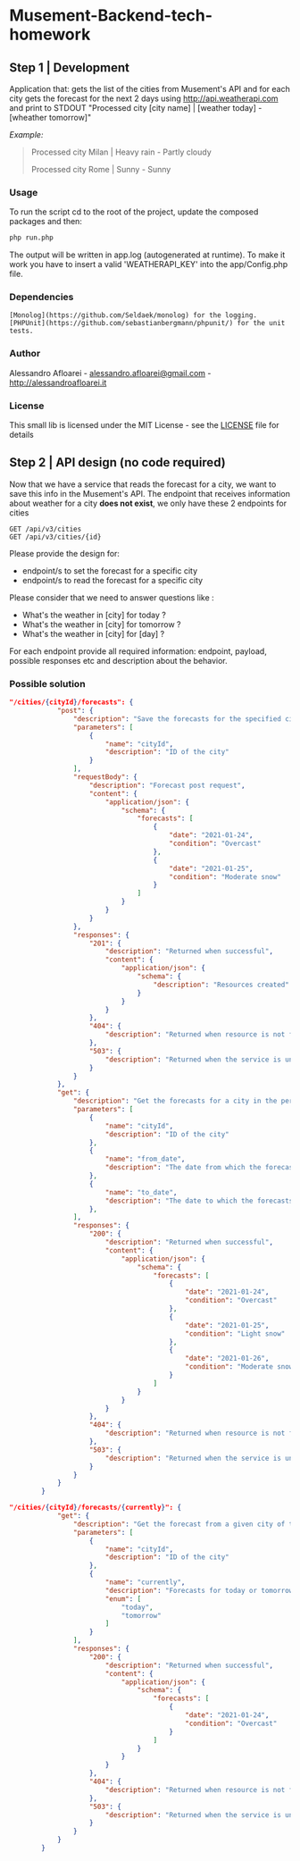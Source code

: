 # Musement-Backend-tech-homework

## Step 1 | Development

Application that:
    gets the list of the cities from Musement's API and
    for each city gets the forecast for the next 2 days using http://api.weatherapi.com and print to STDOUT "Processed city [city name] | [weather today] - [wheather tomorrow]"

*Example:*
> Processed city Milan | Heavy rain - Partly cloudy
>
> Processed city Rome | Sunny - Sunny

### Usage

To run the script cd to the root of the project, update the composed packages and then:

```bash
php run.php
```
The output will be written in app.log (autogenerated at runtime).
To make it work you have to insert a valid 'WEATHERAPI_KEY' into the app/Config.php file.

### Dependencies

	[Monolog](https://github.com/Seldaek/monolog) for the logging.
	[PHPUnit](https://github.com/sebastianbergmann/phpunit/) for the unit tests.

### Author

Alessandro Afloarei - <alessandro.afloarei@gmail.com> - <http://alessandroafloarei.it><br />

### License

This small lib is licensed under the MIT License - see the [LICENSE](LICENSE) file for details


## Step 2 | API design (no code required)

Now that we have a service that reads the forecast for a city, we want to save this info in the Musement's API. The endpoint that receives information about weather for a city **does not exist**, we only have these 2 endpoints for cities

```
GET /api/v3/cities
GET /api/v3/cities/{id}
```

Please provide the design for:
- endpoint/s to set the forecast for a specific city
- endpoint/s to read the forecast for a specific city

Please consider that we need to answer questions like : 

 - What's the weather in [city] for today ?
 - What's the weather in [city] for tomorrow ? 
 - What's the weather in [city] for [day] ?

For each endpoint provide all required information: endpoint, payload, possible responses etc and description about the behavior.

### Possible solution

```json
"/cities/{cityId}/forecasts": {
            "post": {
                "description": "Save the forecasts for the specified city",
                "parameters": [
                    {
                        "name": "cityId", 
                        "description": "ID of the city"
                    }
                ],
                "requestBody": {
                    "description": "Forecast post request",
                    "content": {
                        "application/json": {
                            "schema": {
                                "forecasts": [
                                    {
                                        "date": "2021-01-24",
                                        "condition": "Overcast"
                                    },
                                    {
                                        "date": "2021-01-25",
                                        "condition": "Moderate snow"
                                    }
                                ]
                            }
                        }
                    }
                },
                "responses": {
                    "201": {
                        "description": "Returned when successful",
                        "content": {
                            "application/json": {
                                "schema": {
                                    "description": "Resources created"
                                }
                            }
                        }
                    },
                    "404": {
                        "description": "Returned when resource is not found"
                    },
                    "503": {
                        "description": "Returned when the service is unavailable"
                    }
                }
            },
            "get": {
                "description": "Get the forecasts for a city in the period specified between from_date and to_date. If from_date and to_date are not setted then are returned all the forecasts from the date of the request'",
                "parameters": [
                    {
                        "name": "cityId",
                        "description": "ID of the city"
                    },
                    {
                        "name": "from_date",
                        "description": "The date from which the forecasts should be retrieved"
                    },
                    {
                        "name": "to_date",
                        "description": "The date to which the forecasts should be retrieved"
                    },
                ],
                "responses": {
                    "200": {
                        "description": "Returned when successful",
                        "content": {
                            "application/json": {
                                "schema": {
                                    "forecasts": [
                                        {
                                            "date": "2021-01-24",
                                            "condition": "Overcast"
                                        },
                                        {
                                            "date": "2021-01-25",
                                            "condition": "Light snow"
                                        },
                                        {
                                            "date": "2021-01-26",
                                            "condition": "Moderate snow"
                                        }
                                    ]
                                }
                            }
                        }
                    },
                    "404": {
                        "description": "Returned when resource is not found"
                    },
                    "503": {
                        "description": "Returned when the service is unavailable"
                    }
                }
            }
        }

"/cities/{cityId}/forecasts/{currently}": {
            "get": {
                "description": "Get the forecast from a given city of today or tomorrow",
                "parameters": [
                    {
                        "name": "cityId",
                        "description": "ID of the city"
                    },
                    {
                        "name": "currently",
                        "description": "Forecasts for today or tomorrow?",
                        "enum": [
                            "today",
                            "tomorrow"
                        ]
                    }
                ],
                "responses": {
                    "200": {
                        "description": "Returned when successful",
                        "content": {
                            "application/json": {
                                "schema": {
                                    "forecasts": [
                                        {
                                            "date": "2021-01-24",
                                            "condition": "Overcast"
                                        }
                                    ]
                                }
                            }
                        }
                    },
                    "404": {
                        "description": "Returned when resource is not found"
                    },
                    "503": {
                        "description": "Returned when the service is unavailable"
                    }
                }
            }
        }
```
